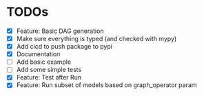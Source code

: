 # TODOs

- [x] Feature: Basic DAG generation
- [x] Make sure everything is typed (and checked with mypy)
- [x] Add cicd to push package to pypi
- [x] Documentation
- [ ] Add basic example
- [ ] Add some simple tests
- [x] Feature: Test after Run
- [x] Feature: Run subset of models based on graph_operator param